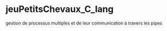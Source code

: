 # jeuPetitsChevaux_C_lang
gestion de processus multiples et de leur communication à travers les pipes
